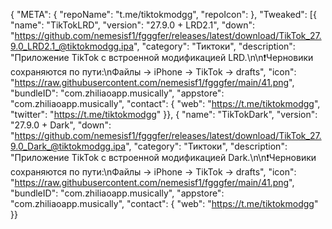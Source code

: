 {
	"META": {
		"repoName": "t.me/tiktokmodgg",
		"repoIcon":
	},
	"Tweaked": [{
		"name": "TikTokLRD",
		"version": "27.9.0 + LRD2.1",
		"down": "https://github.com/nemesisf1/fgggfer/releases/latest/download/TikTok_27.9.0_LRD2.1_@tiktokmodgg.ipa",
      "category": "Тиктоки",
		"description": "Приложение TikTok с встроенной модификацией LRD.\n\n❗️Черновики сохраняются по пути:\nФайлы -> iPhone -> TikTok -> drafts",
      "icon": "https://raw.githubusercontent.com/nemesisf1/fgggfer/main/41.png",
      "bundleID": "com.zhiliaoapp.musically",
		"appstore": "com.zhiliaoapp.musically",
		"contact": {
			"web": "https://t.me/tiktokmodgg",
			"twitter": "https://t.me/tiktokmodgg"
}},
{
		"name": "TikTokDark",
		"version": "27.9.0 + Dark",
		"down": "https://github.com/nemesisf1/fgggfer/releases/latest/download/TikTok_27.9.0_Dark_@tiktokmodgg.ipa",
      "category": "Тиктоки",
		"description": "Приложение TikTok с встроенной модификацией Dark.\n\n❗️Черновики сохраняются по пути:\nФайлы -> iPhone -> TikTok -> drafts",
      "icon": "https://raw.githubusercontent.com/nemesisf1/fgggfer/main/41.png",
      "bundleID": "com.zhiliaoapp.musically",
		"appstore": "com.zhiliaoapp.musically",
		"contact": {
			"web": "https://t.me/tiktokmodgg" }}
